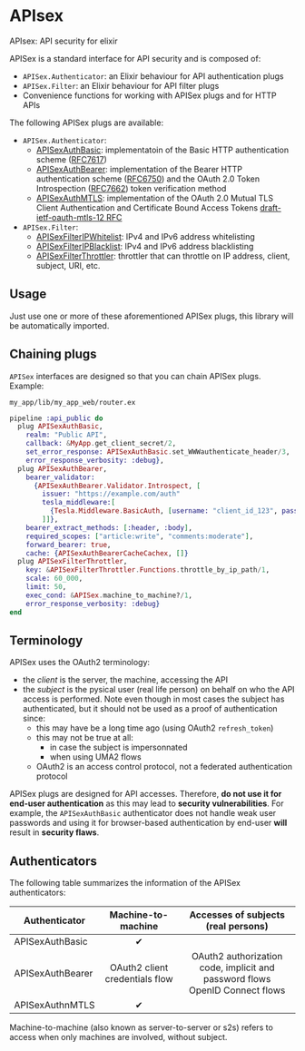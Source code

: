 # APIsex
APIsex: API security for elixir

APISex is a standard interface for API security and is composed of:
- `APISex.Authenticator`: an Elixir behaviour for API authentication plugs
- `APISex.Filter`: an Elixir behaviour for API filter plugs
- Convenience functions for working with APISex plugs and for HTTP APIs

The following APISex plugs are available:
- `APISex.Authenticator`:
  - [APISexAuthBasic](https://github.com/tanguilp/apisex_auth_basic): implementatoin of the
  Basic HTTP authentication scheme ([RFC7617](https://tools.ietf.org/html/rfc7617))
  - [APISexAuthBearer](https://github.com/tanguilp/apisex_auth_bearer): implementation of the
  Bearer HTTP authentication scheme ([RFC6750](https://tools.ietf.org/html/rfc6750)) and the
  OAuth 2.0 Token Introspection ([RFC7662](https://tools.ietf.org/html/rfc7662)) token
  verification method
  - [APISexAuthMTLS](https://github.com/tanguilp/apisex_auth_mtls): implementation of the
  OAuth 2.0 Mutual TLS Client Authentication and Certificate Bound Access Tokens
  [draft-ietf-oauth-mtls-12 RFC](https://www.ietf.org/id/draft-ietf-oauth-mtls-12.txt)
- `APISex.Filter`:
  - [APISexFilterIPWhitelist](https://github.com/tanguilp/apisex_filter_ip_whitelist):
  IPv4 and IPv6 address whitelisting
  - [APISexFilterIPBlacklist](https://github.com/tanguilp/apisex_filter_ip_blacklist):
  IPv4 and IPv6 address blacklisting
  - [APISexFilterThrottler](https://github.com/tanguilp/apisex_filter_throttler): throttler that
  can throttle on IP address, client, subject, URI, etc.

## Usage

Just use one or more of these aforementioned APISex plugs, this library will be automatically
imported.

## Chaining plugs

`APISex` interfaces are designed so that you can chain APISex plugs. Example:

`my_app/lib/my_app_web/router.ex`
```elixir
pipeline :api_public do
  plug APISexAuthBasic,
    realm: "Public API",
    callback: &MyApp.get_client_secret/2,
    set_error_response: APISexAuthBasic.set_WWWauthenticate_header/3,
    error_response_verbosity: :debug},
  plug APISexAuthBearer,
    bearer_validator:
      {APISexAuthBearer.Validator.Introspect, [
        issuer: "https://example.com/auth"
        tesla_middleware:[
          {Tesla.Middleware.BasicAuth, [username: "client_id_123", password: "WN2P3Ci+meSLtVipc1EZhbFm2oZyMgWIx/ygQhngFbo"]}
        ]]},
    bearer_extract_methods: [:header, :body],
    required_scopes: ["article:write", "comments:moderate"],
    forward_bearer: true,
    cache: {APISexAuthBearerCacheCachex, []}
  plug APISexFilterThrottler,
    key: &APISexFilterThrottler.Functions.throttle_by_ip_path/1,
    scale: 60_000,
    limit: 50,
    exec_cond: &APISex.machine_to_machine?/1,
    error_response_verbosity: :debug}
end
```

## Terminology

APISex uses the OAuth2 terminology:
- the *client* is the server, the machine, accessing the API
- the *subject* is the pysical user (real life person) on behalf on who the API access is performed. Note even though in most cases the subject has authenticated, but it should not be used as a proof of authentication since:
  - this may have be a long time ago (using OAuth2 `refresh_token`)
  - this may not be true at all:
    - in case the subject is impersonnated
    - when using UMA2 flows
  - OAuth2 is an access control protocol, not a federated authentication protocol

APISex plugs are designed for API accesses. Therefore, **do not use it for end-user authentication** as this may lead to **security vulnerabilities**. For example, the `APISexAuthBasic` authenticator does not handle weak user passwords and using it for browser-based authentication by end-user **will** result in **security flaws**.

## Authenticators

The following table summarizes the information of the APISex authenticators:

| Authenticator    | Machine-to-machine         | Accesses of subjects (real persons)                                       |
|------------------|:--------------------------:|:-------------------------------------------------------------------------:|
| APISexAuthBasic | ✔ | |
| APISexAuthBearer | OAuth2 client credentials flow | OAuth2 authorization code, implicit and password flows<br/>OpenID Connect flows |
| APISexAuthnMTLS  | ✔ | |

Machine-to-machine (also known as server-to-server or s2s) refers to access when only machines are involved, without subject.
